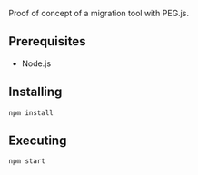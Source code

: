 Proof of concept of a migration tool with PEG.js.

## Prerequisites

* Node.js

## Installing

```
npm install
```

## Executing

```
npm start
```
